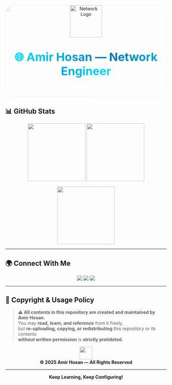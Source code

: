 <!-- NETWORKED PROFILE HEADER -->
<div align="center" style="position: relative; overflow: hidden; border-radius: 20px;">
  <img src="https://img.icons8.com/color/96/network.png" width="100" height="100" alt="Network Logo"/>

  <h1 align="center">
    <span style="font-size:36px; background: linear-gradient(90deg, #00e0ff, #0077b6, #00e0ff); 
                 -webkit-background-clip: text; color: transparent;
                 animation: glow 3s ease-in-out infinite alternate;">
      🌐 Amir Hosan — Network Engineer
    </span>
  </h1>

  <h3 align="center" style="color:#ffffff;">
    <i>Building, Securing & Automating Networks</i>
  </h3>

  <!-- Animated Network Background -->
  <img src="https://media0.giphy.com/media/v1.Y2lkPTc5MGI3NjExNGNraXIyeHFtY20ybHc1azFlenJ5bzJyNzU3NjY1aXJ0dTBrcWJ0dSZlcD12MV9pbnRlcm5hbF9naWZfYnlfaWQmY3Q9Zw/DCMZYL14SScKmQrWjK/giphy.gif" style="width:100%; border-radius:20px; opacity:0.2; position:absolute; top:0; left:0; z-index:-1;"/>
</div>

## 📊 GitHub Stats  

<p align="center">
  <img src="https://github-readme-stats.vercel.app/api?username=Netronixbd&show_icons=true&theme=tokyonight" height="180"/>
  <img src="https://github-readme-streak-stats.herokuapp.com/?user=Netronixbd&theme=tokyonight" height="180"/>
</p>

<p align="center">
  <img src="https://github-readme-stats.vercel.app/api/top-langs/?username=Netronixbd&layout=compact&theme=tokyonight" height="180"/>
</p>

---

## 🌍 Connect With Me  

<p align="center">
  <a href="mailto:amirhosan1@outlook.com"><img src="https://img.shields.io/badge/Email-%230077B5.svg?&style=for-the-badge&logo=gmail&logoColor=white" /></a>
  <a href="https://www.linkedin.com/in/YOUR_LINKEDIN/"><img src="https://img.shields.io/badge/LinkedIn-%230A66C2.svg?&style=for-the-badge&logo=linkedin&logoColor=white" /></a>
  <a href="https://github.com/YOUR_GITHUB_USERNAME"><img src="https://img.shields.io/badge/GitHub-%2312100E.svg?&style=for-the-badge&logo=github&logoColor=white" /></a>
</p>

---

## 🚫 **Copyright & Usage Policy**

> ⚠️ **All contents in this repository are created and maintained by Amir Hosan.**  
> You may **read, learn, and reference** from it freely,  
> but **re-uploading, copying, or redistributing** this repository or its contents  
> **without written permission** is **strictly prohibited**.  

<p align="center">
  <img src="https://img.icons8.com/fluency/48/lock-2.png" width="40"/>
  <br>
  <b>© 2025 Amir Hosan — All Rights Reserved</b>
</p>

---

<p align="center">
  <b>Keep Learning, Keep Configuring!</b>
</p>
